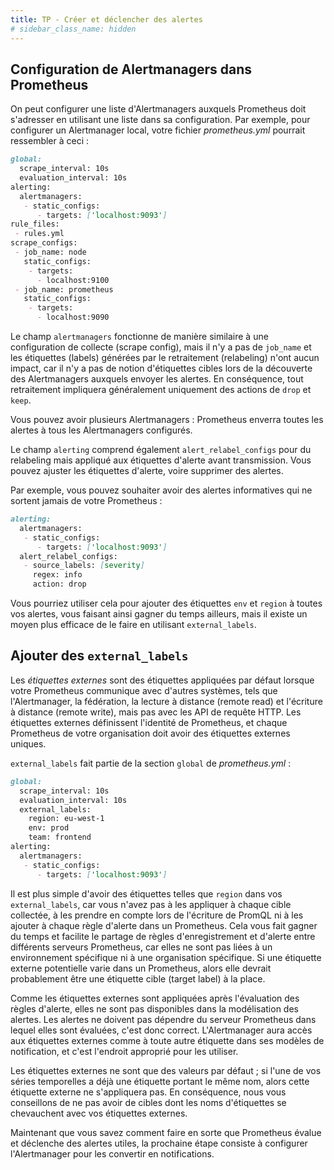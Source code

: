 ```yaml
---
title: TP - Créer et déclencher des alertes
# sidebar_class_name: hidden
---
```


## Configuration de Alertmanagers dans Prometheus

On peut configurer une liste d'Alertmanagers auxquels Prometheus doit s'adresser en utilisant une liste dans sa configuration.
Par exemple, pour configurer un Alertmanager local, votre fichier *prometheus.yml* pourrait ressembler à ceci :

```markdown
global:
  scrape_interval: 10s
  evaluation_interval: 10s
alerting:
  alertmanagers: 
   - static_configs:
      - targets: ['localhost:9093']
rule_files:
 - rules.yml
scrape_configs:
 - job_name: node
   static_configs:
    - targets:
      - localhost:9100
 - job_name: prometheus
   static_configs:
    - targets:
      - localhost:9090
```

Le champ `alertmanagers` fonctionne de manière similaire à une configuration de collecte (scrape config), mais il n'y a pas de `job_name` et les étiquettes (labels) générées par le retraitement (relabeling) n'ont aucun impact, car il n'y a pas de notion d'étiquettes cibles lors de la découverte des Alertmanagers auxquels envoyer les alertes. En conséquence, tout retraitement impliquera généralement uniquement des actions de `drop` et `keep`.

Vous pouvez avoir plusieurs Alertmanagers : Prometheus enverra toutes les alertes à tous les Alertmanagers configurés.

Le champ `alerting` comprend également `alert_relabel_configs` pour du relabeling mais appliqué aux étiquettes d'alerte avant transmission. Vous pouvez ajuster les étiquettes d'alerte, voire supprimer des alertes.

Par exemple, vous pouvez souhaiter avoir des alertes informatives qui ne sortent jamais de votre Prometheus :

```markdown
alerting:
  alertmanagers:
   - static_configs:
      - targets: ['localhost:9093']
  alert_relabel_configs:
   - source_labels: [severity]
     regex: info
     action: drop
```

Vous pourriez utiliser cela pour ajouter des étiquettes `env` et `region` à toutes vos alertes, vous faisant ainsi gagner du temps ailleurs, mais il existe un moyen plus efficace de le faire en utilisant `external_labels`.

## Ajouter des `external_labels`

Les *étiquettes externes* sont des étiquettes appliquées par défaut lorsque votre Prometheus communique avec d'autres systèmes, tels que l'Alertmanager, la fédération, la lecture à distance (remote read) et l'écriture à distance (remote write), mais pas avec les API de requête HTTP. Les étiquettes externes définissent l'identité de Prometheus, et chaque Prometheus de votre organisation doit avoir des étiquettes externes uniques.

`external_labels` fait partie de la section `global` de *prometheus.yml* :

```markdown
global:
  scrape_interval: 10s
  evaluation_interval: 10s
  external_labels:
    region: eu-west-1
    env: prod
    team: frontend
alerting:
  alertmanagers:
   - static_configs:
      - targets: ['localhost:9093']
```

Il est plus simple d'avoir des étiquettes telles que `region` dans vos `external_labels`, car vous n'avez pas à les appliquer à chaque cible collectée, à les prendre en compte lors de l'écriture de PromQL ni à les ajouter à chaque règle d'alerte dans un Prometheus. Cela vous fait gagner du temps et facilite le partage de règles d'enregistrement et d'alerte entre différents serveurs Prometheus, car elles ne sont pas liées à un environnement spécifique ni à une organisation spécifique. Si une étiquette externe potentielle varie dans un Prometheus, alors elle devrait probablement être une étiquette cible (target label) à la place.

Comme les étiquettes externes sont appliquées après l'évaluation des règles d'alerte, elles ne sont pas disponibles dans la modélisation des alertes. Les alertes ne doivent pas dépendre du serveur Prometheus dans lequel elles sont évaluées, c'est donc correct. L'Alertmanager aura accès aux étiquettes externes comme à toute autre étiquette dans ses modèles de notification, et c'est l'endroit approprié pour les utiliser.

Les étiquettes externes ne sont que des valeurs par défaut ; si l'une de vos séries temporelles a déjà une étiquette portant le même nom, alors cette étiquette externe ne s'appliquera pas. En conséquence, nous vous conseillons de ne pas avoir de cibles dont les noms d'étiquettes se chevauchent avec vos étiquettes externes.

Maintenant que vous savez comment faire en sorte que Prometheus évalue et déclenche des alertes utiles, la prochaine étape consiste à configurer l'Alertmanager pour les convertir en notifications.